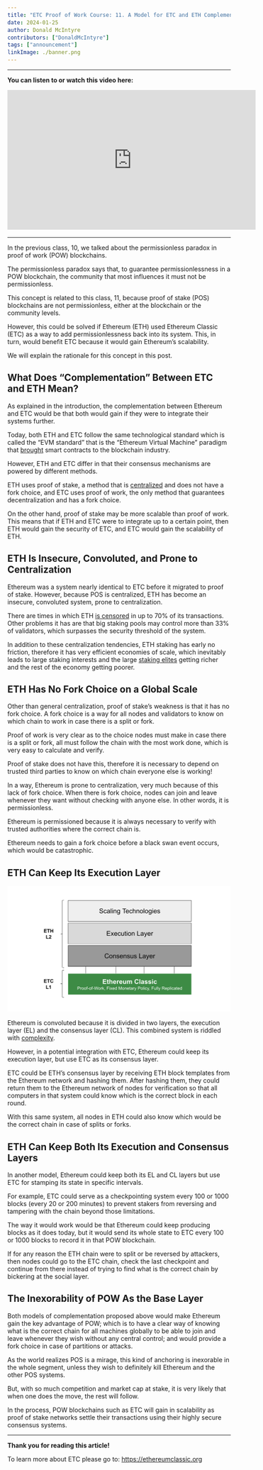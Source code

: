 ```yaml
---
title: "ETC Proof of Work Course: 11. A Model for ETC and ETH Complementation"
date: 2024-01-25
author: Donald McIntyre
contributors: ["DonaldMcIntyre"]
tags: ["announcement"]
linkImage: ./banner.png
---
```


---
**You can listen to or watch this video here:**

<iframe width="560" height="315" src="https://www.youtube.com/embed/9pE8Q4bNqiM?si=iv6mDof1OXz5Wvxj" title="YouTube video player" frameborder="0" allow="accelerometer; autoplay; clipboard-write; encrypted-media; gyroscope; picture-in-picture; web-share" allowfullscreen></iframe>

---

In the previous class, 10, we talked about the permissionless paradox in proof of work (POW) blockchains.

The permissionless paradox says that, to guarantee permissionlessness in a POW blockchain, the community that most influences it must not be permissionless.

This concept is related to this class, 11, because proof of stake (POS) blockchains are not permissionless, either at the blockchain or the community levels.

However, this could be solved if Ethereum (ETH) used Ethereum Classic (ETC) as a way to add permissionlessness back into its system. This, in turn, would benefit ETC because it would gain Ethereum’s scalability.

We will explain the rationale for this concept in this post.

## What Does “Complementation” Between ETC and ETH Mean?

As explained in the introduction, the complementation between Ethereum and ETC would be that both would gain if they were to integrate their systems further.

Today, both ETH and ETC follow the same technological standard which is called the “EVM standard” that is the “Ethereum Virtual Machine” paradigm that [brought](https://etherplan.com/ethereum-white-paper.pdf) smart contracts to the blockchain industry.

However, ETH and ETC differ in that their consensus mechanisms are powered by different methods. 

ETH uses proof of stake, a method that is [centralized](https://ethereumclassic.org/blog/2023-12-27-ethereum-classic-at-scale-is-decentralized-ethereum-is-centralized) and does not have a fork choice, and ETC uses proof of work, the only method that guarantees decentralization and has a fork choice.

On the other hand, proof of stake may be more scalable than proof of work. This means that if ETH and ETC were to integrate up to a certain point, then ETH would gain the security of ETC, and ETC would gain the scalability of ETH.

## ETH Is Insecure, Convoluted, and Prone to Centralization

Ethereum was a system nearly identical to ETC before it migrated to proof of stake. However, because POS is centralized, ETH has become an insecure, convoluted system, prone to centralization.

There are times in which ETH [is censored](https://ethereumclassic.org/blog/2023-02-22-ethereum-classic-is-censorship-resistant-ethereum-is-not) in up to 70% of its transactions. Other problems it has are that big staking pools may control more than 33% of validators, which surpasses the security threshold of the system.

In addition to these centralization tendencies, ETH staking has early no friction, therefore it has very efficient economies of scale, which inevitably leads to large staking interests and the large [staking elites](https://ethereumclassic.org/blog/2023-11-08-proof-of-stake-is-broken-because-of-its-incentives) getting richer and the rest of the economy getting poorer.

## ETH Has No Fork Choice on a Global Scale

Other than general centralization, proof of stake’s weakness is that it has no fork choice. A fork choice is a way for all nodes and validators to know on which chain to work in case there is a split or fork. 

Proof of work is very clear as to the choice nodes must make in case there is a split or fork, all must follow the chain with the most work done, which is very easy to calculate and verify. 

Proof of stake does not have this, therefore it is necessary to depend on trusted third parties to know on which chain everyone else is working!

In a way, Ethereum is prone to centralization, very much because of this lack of fork choice. When there is fork choice, nodes can join and leave whenever they want without checking with anyone else. In other words, it is permissionless. 

Ethereum is permissioned because it is always necessary to verify with trusted authorities where the correct chain is.

Ethereum needs to gain a fork choice before a black swan event occurs, which would be catastrophic.

## ETH Can Keep Its Execution Layer

![](./1.png)

Ethereum is convoluted because it is divided in two layers, the execution layer (EL) and the consensus layer (CL). This combined system is riddled with [complexity](https://www.lynalden.com/proof-of-stake/).

However, in a potential integration with ETC, Ethereum could keep its execution layer, but use ETC as its consensus layer. 

ETC could be ETH’s consensus layer by receiving ETH block templates from the Ethereum network and hashing them. After hashing them, they could return them to the Ethereum network of nodes for verification so that all computers in that system could know which is the correct block in each round.

With this same system, all nodes in ETH could also know which would be the correct chain in case of splits or forks.

## ETH Can Keep Both Its Execution and Consensus Layers

In another model, Ethereum could keep both its EL and CL layers but use ETC for stamping its state in specific intervals.

For example, ETC could serve as a checkpointing system every 100 or 1000 blocks (every 20 or 200 minutes) to prevent stakers from reversing and tampering with the chain beyond those limitations.

The way it would work would be that Ethereum could keep producing blocks as it does today, but it would send its whole state to ETC every 100 or 1000 blocks to record it in that POW blockchain.

If for any reason the ETH chain were to split or be reversed by attackers, then nodes could go to the ETC chain, check the last checkpoint and continue from there instead of trying to find what is the correct chain by bickering at the social layer.

## The Inexorability of POW As the Base Layer

Both models of complementation proposed above would make Ethereum gain the key advantage of POW; which is to have a clear way of knowing what is the correct chain for all machines globally to be able to join and leave whenever they wish without any central control; and would provide a fork choice in case of partitions or attacks.

As the world realizes POS is a mirage, this kind of anchoring is inexorable in the whole segment, unless they wish to definitely kill Ethereum and the other POS systems. 

But, with so much competition and market cap at stake, it is very likely that when one does the move, the rest will follow.

In the process, POW blockchains such as ETC will gain in scalability as proof of stake networks settle their transactions using their highly secure consensus systems.

---

**Thank you for reading this article!**

To learn more about ETC please go to: https://ethereumclassic.org
